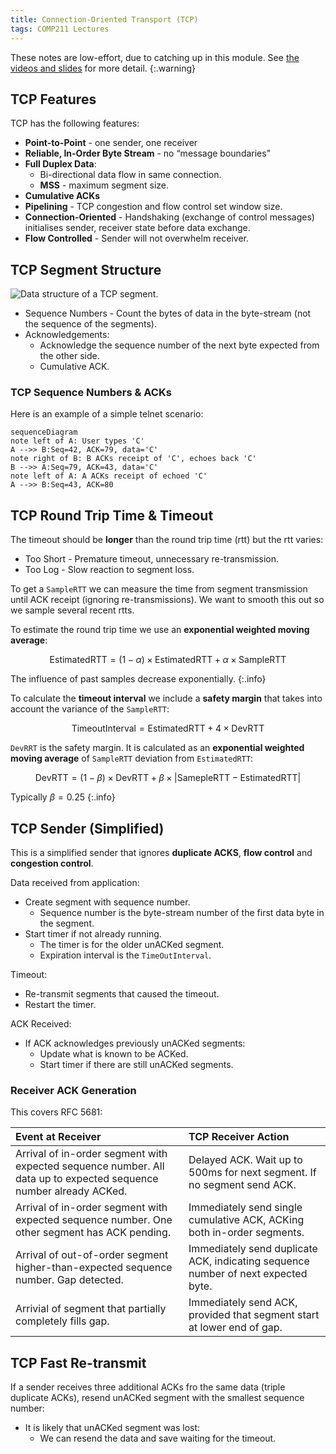 ```yaml
---
title: Connection-Oriented Transport (TCP)
tags: COMP211 Lectures
---
```

These notes are low-effort, due to catching up in this module. See [the videos and slides](https://liverpool.instructure.com/courses/54299/pages/3-transport-layer?module_item_id=1178720) for more detail.
{:.warning}

## TCP Features
TCP has the following features:

* **Point-to-Point** - one sender, one receiver
* **Reliable, In-Order Byte Stream** - no “message boundaries"
* **Full Duplex Data**:
	* Bi-directional data flow in same connection.
	* **MSS** - maximum segment size.
* **Cumulative ACKs**
* **Pipelining** - TCP congestion and flow control set window size.
* **Connection-Oriented** - Handshaking (exchange of control messages) initialises sender, receiver state before data exchange.
* **Flow Controlled** - Sender will not overwhelm receiver.

## TCP Segment Structure

![Data structure of a TCP segment.]({{site.baseurl}}/assets/comp211/lectures/2021-11-1-5-1.svg)

* Sequence Numbers - Count the bytes of data in the byte-stream (not the sequence of the segments).
* Acknowledgements:
	* Acknowledge the sequence number of the next byte expected from the other side.
	* Cumulative ACK.

### TCP Sequence Numbers & ACKs
Here is an example of a simple telnet scenario:

```mermaid
sequenceDiagram
note left of A: User types 'C'
A -->> B:Seq=42, ACK=79, data='C'
note right of B: B ACKs receipt of 'C', echoes back 'C'
B -->> A:Seq=79, ACK=43, data='C'
note left of A: A ACKs receipt of echoed 'C'
A -->> B:Seq=43, ACK=80
```

## TCP Round Trip Time & Timeout
The timeout should be **longer** than the round trip time (rtt) but the rtt varies:

* Too Short - Premature timeout, unnecessary re-transmission.
* Too Log - Slow reaction to segment loss.

To get a `SampleRTT` we can measure the time from segment transmission until ACK receipt (ignoring re-transmissions). We want to smooth this out so we sample several recent rtts.

To estimate the round trip time we use an **exponential weighted moving average**:

$$
\text{EstimatedRTT} = (1-\alpha)\times \text{EstimatedRTT} + \alpha \times \text{SampleRTT}
$$

The influence of past samples decrease exponentially.
{:.info}

To calculate the **timeout interval** we include a **safety margin** that takes into account the variance of the `SampleRTT`:

$$
\text{TimeoutInterval} = \text{EstimatedRTT} + 4\times\text{DevRTT}
$$

`DevRRT` is the safety margin. It is calculated as an **exponential weighted moving average** of `SampleRTT` deviation from `EstimatedRTT`:

$$
\text{DevRTT} = (1-\beta)\times\text{DevRTT} + \beta\times\lvert\text{SamepleRTT}-\text{EstimatedRTT}\rvert
$$

Typically $\beta=0.25$
{:.info}

## TCP Sender (Simplified)
This is a simplified sender that ignores **duplicate ACKS**, **flow control** and **congestion control**.

Data received from application:

* Create segment with sequence number.
	* Sequence number is the byte-stream number of the first data byte in the segment.
* Start timer if not already running.
	* The timer is for the older unACKed segment.
	* Expiration interval is the `TimeOutInterval`.
	
Timeout:

* Re-transmit segments that caused the timeout.
* Restart the timer.

ACK Received:

* If ACK acknowledges previously unACKed segments:
	* Update what is known to be ACKed.
	* Start timer if there are still unACKed segments.
	
### Receiver ACK Generation
This covers RFC 5681:

| Event at Receiver | TCP Receiver Action |
| :-- | :-- |
| Arrival of in-order segment with expected sequence number. All data up to expected sequence number already ACKed. | Delayed ACK. Wait up to 500ms for next segment. If no segment send ACK. |
| Arrival of in-order segment with expected sequence number. One other segment has ACK pending. | Immediately send single cumulative ACK, ACKing both in-order segments. |
| Arrival of out-of-order segment higher-than-expected sequence number. Gap detected. | Immediately send duplicate ACK, indicating sequence number of next expected byte. |
| Arrivial of segment that partially completely fills gap. | Immediately send ACK, provided that segment start at lower end of gap. |

## TCP Fast Re-transmit
If a sender receives three additional ACKs fro the same data (triple duplicate ACKs), resend unACKed segment with the smallest sequence number:

* It is likely that unACKed segment was lost:
	* We can resend the data and save waiting for the timeout.